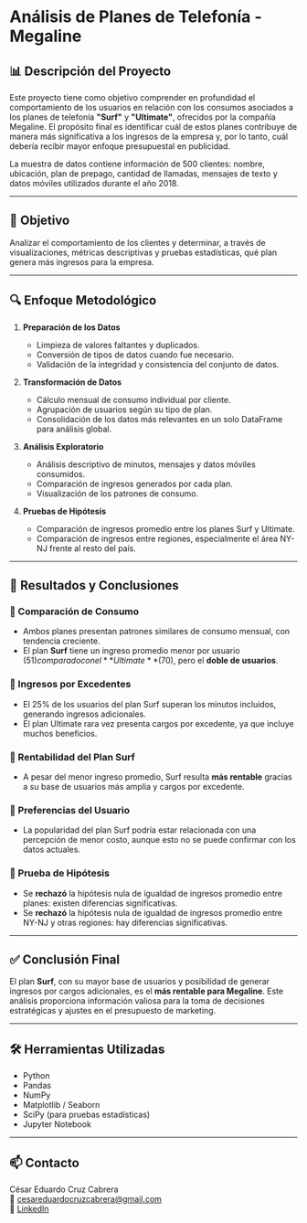 # Análisis de Planes de Telefonía - Megaline

## 📊 Descripción del Proyecto

Este proyecto tiene como objetivo comprender en profundidad el comportamiento de los usuarios en relación con los consumos asociados a los planes de telefonía **"Surf"** y **"Ultimate"**, ofrecidos por la compañía Megaline. El propósito final es identificar cuál de estos planes contribuye de manera más significativa a los ingresos de la empresa y, por lo tanto, cuál debería recibir mayor enfoque presupuestal en publicidad.

La muestra de datos contiene información de 500 clientes: nombre, ubicación, plan de prepago, cantidad de llamadas, mensajes de texto y datos móviles utilizados durante el año 2018.

---

## 🧠 Objetivo

Analizar el comportamiento de los clientes y determinar, a través de visualizaciones, métricas descriptivas y pruebas estadísticas, qué plan genera más ingresos para la empresa.

---

## 🔍 Enfoque Metodológico

1. **Preparación de los Datos**
   - Limpieza de valores faltantes y duplicados.
   - Conversión de tipos de datos cuando fue necesario.
   - Validación de la integridad y consistencia del conjunto de datos.

2. **Transformación de Datos**
   - Cálculo mensual de consumo individual por cliente.
   - Agrupación de usuarios según su tipo de plan.
   - Consolidación de los datos más relevantes en un solo DataFrame para análisis global.

3. **Análisis Exploratorio**
   - Análisis descriptivo de minutos, mensajes y datos móviles consumidos.
   - Comparación de ingresos generados por cada plan.
   - Visualización de los patrones de consumo.

4. **Pruebas de Hipótesis**
   - Comparación de ingresos promedio entre los planes Surf y Ultimate.
   - Comparación de ingresos entre regiones, especialmente el área NY-NJ frente al resto del país.

---

## 🧾 Resultados y Conclusiones

### 🔹 Comparación de Consumo
- Ambos planes presentan patrones similares de consumo mensual, con tendencia creciente.
- El plan **Surf** tiene un ingreso promedio menor por usuario ($51) comparado con el **Ultimate** ($70), pero el **doble de usuarios**.

### 🔹 Ingresos por Excedentes
- El 25% de los usuarios del plan Surf superan los minutos incluidos, generando ingresos adicionales.
- El plan Ultimate rara vez presenta cargos por excedente, ya que incluye muchos beneficios.

### 🔹 Rentabilidad del Plan Surf
- A pesar del menor ingreso promedio, Surf resulta **más rentable** gracias a su base de usuarios más amplia y cargos por excedente.

### 🔹 Preferencias del Usuario
- La popularidad del plan Surf podría estar relacionada con una percepción de menor costo, aunque esto no se puede confirmar con los datos actuales.

### 🔹 Prueba de Hipótesis
- Se **rechazó** la hipótesis nula de igualdad de ingresos promedio entre planes: existen diferencias significativas.
- Se **rechazó** la hipótesis nula de igualdad de ingresos promedio entre NY-NJ y otras regiones: hay diferencias significativas.

---

## ✅ Conclusión Final

El plan **Surf**, con su mayor base de usuarios y posibilidad de generar ingresos por cargos adicionales, es el **más rentable para Megaline**. Este análisis proporciona información valiosa para la toma de decisiones estratégicas y ajustes en el presupuesto de marketing.

---

## 🛠️ Herramientas Utilizadas

- Python
- Pandas
- NumPy
- Matplotlib / Seaborn
- SciPy (para pruebas estadísticas)
- Jupyter Notebook

---

## 📫 Contacto

César Eduardo Cruz Cabrera  
📧 cesareduardocruzcabrera@gmail.com  
🔗 [LinkedIn](https://www.linkedin.com/in/cesar-eduardo-cruz-cabrera)

